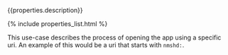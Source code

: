 {{properties.description}}

{% include properties_list.html %}

This use-case describes the process of opening the app using a specific uri. 
An example of this would be a uri that starts with `nmshd:`.
